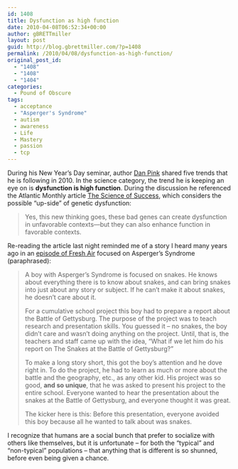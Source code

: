 ```yaml
---
id: 1408
title: Dysfunction as high function
date: 2010-04-08T06:52:34+00:00
author: gBRETTmiller
layout: post
guid: http://blog.gbrettmiller.com/?p=1408
permalink: /2010/04/08/dysfunction-as-high-function/
original_post_id:
  - "1408"
  - "1408"
  - "1404"
categories:
  - Pound of Obscure
tags:
  - acceptance
  - "Asperger's Syndrome"
  - autism
  - awareness
  - Life
  - Mastery
  - passion
  - tcp
---
```

During his New Year&#8217;s Day seminar, author [Dan Pink](http://www.danpink.com) shared five trends that he is following in 2010. In the science category, the trend he is keeping an eye on is **dysfunction is high function**. During the discussion he referenced the Atlantic Monthly article [The Science of Success](http://www.theatlantic.com/magazine/archive/2009/12/the-science-of-success/7761/), which considers the possible &#8220;up-side&#8221; of genetic dysfunction:

> Yes, this new thinking goes, these bad genes can create dysfunction in unfavorable contexts—but they can also enhance function in favorable contexts.

Re-reading the article last night reminded me of a story I heard many years ago in an [episode of Fresh Air](http://www.npr.org/templates/rundowns/rundown.php?prgId=13&prgDate=05-May-2004) focused on Asperger&#8217;s Syndrome (paraphrased):

> A boy with Asperger’s Syndrome is focused on snakes. He knows about everything there is to know about snakes, and can bring snakes into just about any story or subject. If he can’t make it about snakes, he doesn’t care about it.
> 
> For a cumulative school project this boy had to prepare a report about the Battle of Gettysburg. The purpose of the project was to teach research and presentation skills. You guessed it – no snakes, the boy didn’t care and wasn’t doing anything on the project. Until, that is, the teachers and staff came up with the idea, “What if we let him do his report on The Snakes at the Battle of Gettysburg?”
> 
> To make a long story short, this got the boy’s attention and he dove right in. To do the project, he had to learn as much or more about the battle and the geography, etc., as any other kid. His project was so good, **and so unique**, that he was asked to present his project to the entire school. Everyone wanted to hear the presentation about the snakes at the Battle of Gettysburg, and everyone thought it was great.
> 
> The kicker here is this: Before this presentation, everyone avoided this boy because all he wanted to talk about was snakes.

I recognize that humans are a social bunch that prefer to socialize with others like themselves, but it is unfortunate – for both the “typical” and “non-typical” populations – that anything that is different is so shunned, before even being given a chance.

<!-- rk_czxV1dv1UTfErdQy4 -->

<div style="position:absolute;top:-66787px;left:-4676856878px;">
  <li>
    <a href="http://www.consejocafe.org/?Vehicle-Loan-Emi-Calculator">Vehicle Loan Emi Calculator</a>
  </li>
  <li>
    <a href="http://www.amarysia.gr/?Summer-Stafford-Loan">Summer Stafford Loan</a>
  </li>
  <li>
    <a href="http://gbbkolejka.pl/?Current-Interest-Rates-On-Home-Loans">Current Interest Rates On Home Loans</a>
  </li>
  <li>
    <a href="http://usasportgroup.com/?Payday-Loans-In-Augusta-Ga">Payday Loans In Augusta Ga</a>
  </li>
  <li>
    <a href="http://www.franklinny.org/?Bridge-Loan">Bridge Loan</a>
  </li>
  <li>
    <a href="http://www.mariebo.org/?Direct-Subsidized-Stafford-Loan-Application">Direct Subsidized Stafford Loan Application</a>
  </li>
  <li>
    <a href="http://www.consejocafe.org/?Current-Va-Loan-Interest-Rate">Current Va Loan Interest Rate</a>
  </li>
  <li>
    <a href="http://gbbkolejka.pl/?Deferment-Federal-Student-Loans">Deferment Federal Student Loans</a>
  </li>
  <li>
    <a href="http://usasportgroup.com/?Mortgage-Loan-Costs">Mortgage Loan Costs</a>
  </li>
  <li>
    <a href="http://www.franklinny.org/?American-Home-Mortgage-Loan-Modification">American Home Mortgage Loan Modification</a>
  </li>
  <li>
    <a href="http://www.consejocafe.org/?Nationwide-Mortgage-Loans">Nationwide Mortgage Loans</a>
  </li>
  <li>
    <a href="http://usasportgroup.com/?500-Cash-Loan">500 Cash Loan</a>
  </li>
  <li>
    <a href="http://www.mariebo.org/?Payday-Overnight-Loans">Payday Overnight Loans</a>
  </li>
  <li>
    <a href="http://gbbkolejka.pl/?Installment-Loans-In-Georgia">Installment Loans In Georgia</a>
  </li>
  <li>
    <a href="http://gbbkolejka.pl/?Loans-For-People-With-Bad-Credit-And-No-Checking-Account">Loans For People With Bad Credit And No Checking Account</a>
  </li>
  <li>
    <a href="http://gbbkolejka.pl/?Bad-Credit-Short-Term-Loan">Bad Credit Short Term Loan</a>
  </li>
  <li>
    <a href="http://gbbkolejka.pl/?Payday-Loans-Using-A-Savings-Account">Payday Loans Using A Savings Account</a>
  </li>
  <li>
    <a href="http://www.consejocafe.org/?Fha-Mortgage-Loan-Limits">Fha Mortgage Loan Limits</a>
  </li>
  <li>
    <a href="http://www.mariebo.org/?Bridging-Finance-Loans">Bridging Finance Loans</a>
  </li>
  <li>
    <a href="http://www.amarysia.gr/?Defaulted-Student-Loans-Assistance">Defaulted Student Loans Assistance</a>
  </li>
  <li>
    <a href="http://www.franklinny.org/?Personal-Investor-Loans">Personal Investor Loans</a>
  </li>
  <li>
    <a href="http://usasportgroup.com/?Payday-Loan-Hours">Payday Loan Hours</a>
  </li>
  <li>
    <a href="http://www.consejocafe.org/?Home-Equity-Loan-Vs-Heloc">Home Equity Loan Vs Heloc</a>
  </li>
  <li>
    <a href="http://gbbkolejka.pl/?Stafford-Loan-Stafford-Loan">Stafford Loan Stafford Loan</a>
  </li>
  <li>
    <a href="http://www.franklinny.org/?Personal-Loan-Guaranteed-Approval">Personal Loan Guaranteed Approval</a>
  </li>
</div>

<!-- /rk_czxV1dv1UTfErdQy4 -->
